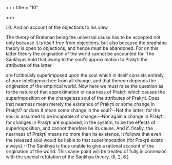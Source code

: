 +++
title = "10"

+++


10. And on account of the objections to his view.

The theory of Brahman being the universal cause has to be accepted not only because it is itself free from objections, but also because the pradhāna theory is open to objections, and hence must be abandoned. For on this latter theory the origination of the world cannot be accounted for. The Sānkhyas hold that owing to the soul's approximation to Prakr̥ti the attributes of the latter

are fictitiously superimposed upon the soul which in itself consists entirely of pure intelligence free from all change, and that thereon depends the origination of the empirical world. Now here we must raise the question as to the nature of that approximation or nearness of Prakr̥ti which causes the superimposition on the changeless soul of the attributes of Prakr̥ti. Does that nearness mean merely the existence of Prakr̥ti or some change in Prakr̥ti? or does it mean some change in the soul?--Not the latter; for the soul is assumed to be incapable of change.--Nor again a change in Prakr̥ti; for changes in Prakr̥ti are supposed, in the system, to be the effects of superimposition, and cannot therefore be its cause. And if, finally, the nearness of Prakr̥ti means no more than its existence, it follows that even the released soul would be liable to that superimposition (for Prakr̥ti exists always).--The Sānkhya is thus unable to give a rational account of the origination of the world. This same point will be treated of fully in connexion with the special refutation of the Sānkhya theory. (II, 2, 6.)

